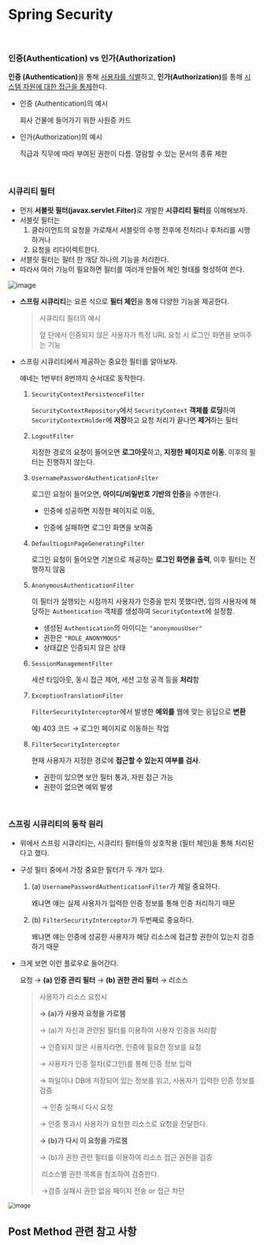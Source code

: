 # Spring Security

<br>

### 인증(Authentication) vs 인가(Authorization)

<strong>인증 (Authentication)</strong>을 통해 <u>사용자를 식별</u>하고, <strong>인가(Authorization)</strong>를 통해 <u>시스템 자원에 대한 접근을 통제</u>한다.

- 인증 (Authentication)의 예시

  회사 건물에 들어가기 위한 사원증 카드

- 인가(Authorization)의 예시

  직급과 직무에 따라 부여된 권한이 다름. 열람할 수 있는 문서의 종류 제한

<br>

### 시큐리티 필터

- 먼저 <strong>서블릿 필터(javax.servlet.Filter)</strong>로 개발한 **시큐리티 필터**를 이해해보자.
- 서블릿 필터는 
  1. 클라이언트의 요청을 가로채서 서블릿의 수행 전후에 전처리나 후처리를 시행하거나
  2. 요청을 리다이렉트한다.
- 서블릿 필터는 필터 한 개당 하나의 기능을 처리한다.
- 따라서 여러 기능이 필요하면 필터를 여러개 만들어 체인 형태를 형성하여 쓴다.

<img src="https://user-images.githubusercontent.com/41130448/106468475-51ef7980-64e1-11eb-91bd-eab3722de687.png" alt="image" width="zoom:67%;" />

- **스프링 시큐리티**는 요론 식으로 **필터 체인**을 통해 다양한 기능을 제공한다.

  > 시큐리티 필터의 예시
  >
  > 앞 단에서 인증되지 않은 사용자가 특정 URL 요청 시 로그인 화면을 보여주는 기능

- 스프링 시큐리티에서 제공하는 중요한 필터를 알아보자.

  얘네는 1번부터 8번까지 순서대로 동작한다.

  1. `SecurityContextPersistenceFilter`

     `SecurityContextRepository`에서 `SecurityContext` **객체를 로딩**하여 `SecurityContextHolder`에 **저장**하고 요청 처리가 끝나면 **제거**하는 필터

  2. `LogoutFilter`

     지정한 경로의 요청이 들어오면 **로그아웃**하고, **지정한 페이지로 이동**. 이후의 필터는 진행하지 않는다.

  3. `UsernamePasswordAuthenticationFilter`

     로그인 요청이 들어오면, **아이디/비밀번호 기반의 인증**을 수행한다. 

     - 인증에 성공하면 지정한 페이지로 이동, 

     - 인증에 실패하면 로그인 화면을 보여줌

  4. `DefaultLoginPageGeneratingFilter`

     로그인 요청이 들어오면 기본으로 제공하는 **로그인 화면을 출력**, 이후 필터는 진행하지 않음

  5. `AnonymousAuthenticationFilter`

     이 필터가 실행되는 시점까지 사용자가 인증을 받지 못했다면, 임의 사용자에 해당하는 `Authentication` 객체를 생성하여 `SecurityContext`에 설정함.

     - 생성된 `Authentication`의 아이디는 `"anonymousUser"`
     - 권한은 `"ROLE_ANONYMOUS"`
     - 상태값은 인증되지 않은 상태

  6. `SessionManagementFilter`

     세션 타임아웃, 동시 접근 제어, 세션 고정 공격 등을 **처리**함

  7. `ExceptionTranslationFilter`

     `FilterSecurityInterceptor`에서 발생한 **예외를** 웹에 맞는 응답으로 **변환**

     예) 403 코드 → 로그인 페이지로 이동하는 작업

  8. `FilterSecurityInterceptor`

     현재 사용자가 지정한 경로에 **접근할 수 있는지 여부를 검사**.

     - 권한이 있으면 보안 필터 통과, 자원 접근 가능
     - 권한이 없으면 예외 발생

<br>

### 스프링 시큐리티의 동작 원리

- 위에서 스프링 시큐리티는, 시큐리티 필터들의 상호작용 (필터 체인)을 통해 처리된다고 했다.

- 구성 필터 중에서 가장 중요한 필터가 두 개가 있다.

  1. (a) `UsernamePasswordAuthenticationFilter`가 제일 중요하다.

     왜냐면 얘는 실제 사용자가 입력한 인증 정보를 통해 인증 처리하기 때문

  2. (b) `FilterSecurityInterceptor`가 두번째로 중요하다.

     왜냐면 얘는 인증에 성공한 사용자가 해당 리소스에 접근할 권한이 있는지 검증하기 때문 

- 크게 보면 이런 플로우로 들어간다.

  요청 → **(a) 인증 관리 필터** → **(b) 권한 관리 필터** → 리소스

  > 사용자가 리소스 요청시
  >
  > **→ (a)가 사용자 요청을 가로챔**
  >
  > → (a)가 자신과 관련된 필터를 이용하여 사용자 인증을 처리함
  >
  > → 인증되지 않은 사용자라면, 인증에 필요한 정보를 요청
  >
  > → 사용자가 인증 절차(로그인)를 통해 인증 정보 입력
  >
  > → 파일이나 DB에 저장되어 있는 정보를 읽고, 사용자가 입력한 인증 정보를 검증
  >
  > ​	→ 인증 실패시 다시 요청
  >
  > → 인증 통과시 사용자가 요청한 리소스로 요청을 전달한다.
  >
  > **→ (b)가 다시 이 요청을 가로챔**
  >
  > → (b)가 권한 관련 필터를 이용하여 리소스 접근 권한을 검증
  >
  > ​	리소스별 권한 목록을 참조하여 검증한다.
  >
  > ​	→검증 실패시 권한 없음 페이지 전송 or 접근 차단

<img src="https://user-images.githubusercontent.com/41130448/106470901-684b0480-64e4-11eb-9fe2-50630fa81181.png" alt="image" style="zoom:80%;" />

## Post Method 관련 참고 사항


